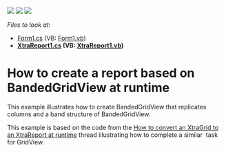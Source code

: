 <!-- default badges list -->
![](https://img.shields.io/endpoint?url=https://codecentral.devexpress.com/api/v1/VersionRange/128626722/22.2.2%2B)
[![](https://img.shields.io/badge/Open_in_DevExpress_Support_Center-FF7200?style=flat-square&logo=DevExpress&logoColor=white)](https://supportcenter.devexpress.com/ticket/details/T192075)
[![](https://img.shields.io/badge/📖_How_to_use_DevExpress_Examples-e9f6fc?style=flat-square)](https://docs.devexpress.com/GeneralInformation/403183)
<!-- default badges end -->
<!-- default file list -->
*Files to look at*:

* [Form1.cs](./CS/Form1.cs) (VB: [Form1.vb](./VB/Form1.vb))
* **[XtraReport1.cs](./CS/XtraReport1.cs) (VB: [XtraReport1.vb](./VB/XtraReport1.vb))**
<!-- default file list end -->
# How to create a report based on BandedGridView at runtime


<p>This example illustrates how to create BandedGridView that replicates columns and a band structure of BandedGridView.</p>
<p>This example is based on the code from the <a href="https://www.devexpress.com/Support/Center/p/E108">How to convert an XtraGrid to an XtraReport at runtime</a> thread illustrating how to complete a similar  task for GridView. </p>
<p> </p>

<br/>


